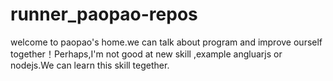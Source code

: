 # runner_paopao-repos
welcome to paopao's home.we can talk about program and improve ourself together！Perhaps,I'm not good at new skill ,example angluarjs or nodejs.We can learn this skill tegether.
